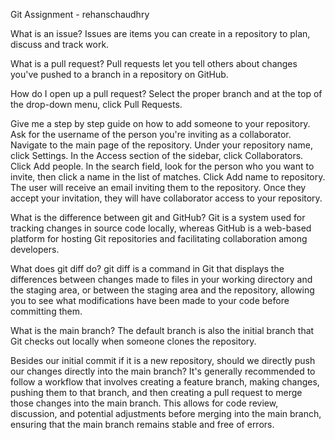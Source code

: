 Git Assignment - rehanschaudhry

What is an issue? Issues are items you can create in a repository to plan, discuss and track work.

What is a pull request? Pull requests let you tell others about changes you've pushed to a branch in a repository on GitHub.

How do I open up a pull request? Select the proper branch and at the top of the drop-down menu, click Pull Requests.

Give me a step by step guide on how to add someone to your repository.
  Ask for the username of the person you're inviting as a collaborator.
  Navigate to the main page of the repository.
  Under your repository name, click  Settings.
  In the Access section of the sidebar, click  Collaborators.
  Click Add people.
  In the search field, look for the person who you want to invite, then click a name in the list of matches.
  Click Add name to repository.
  The user will receive an email inviting them to the repository. Once they accept your invitation, they will have collaborator access to your repository.

What is the difference between git and GitHub?
Git is a system used for tracking changes in source code locally, whereas GitHub is a web-based platform for hosting Git repositories and facilitating collaboration among developers.

What does git diff do?
git diff is a command in Git that displays the differences between changes made to files in your working directory and the staging area, or between the staging area and the repository, allowing you to see what modifications have been made to your code before committing them.

What is the main branch?
The default branch is also the initial branch that Git checks out locally when someone clones the repository.

Besides our initial commit if it is a new repository, should we directly push our changes directly into the main branch?
It's generally recommended to follow a workflow that involves creating a feature branch, making changes, pushing them to that branch, and then creating a pull request to merge those changes into the main branch. This allows for code review, discussion, and potential adjustments before merging into the main branch, ensuring that the main branch remains stable and free of errors.

